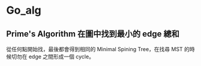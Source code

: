 # Go_alg

## Prime's Algorithm 在圖中找到最小的 edge 總和

從任何點開始找，最後都會得到相同的 Minimal Spining Tree，在找尋 MST 的時候切勿在 edge 之間形成一個 cycle。
